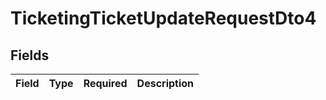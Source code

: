# TicketingTicketUpdateRequestDto4


## Fields

| Field       | Type        | Required    | Description |
| ----------- | ----------- | ----------- | ----------- |